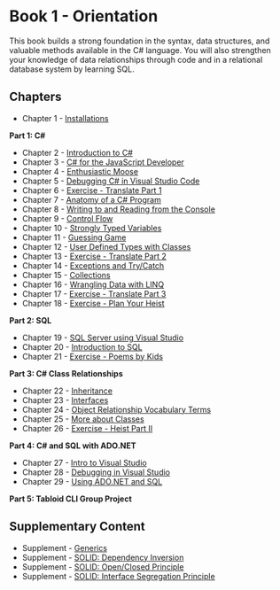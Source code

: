 # Book 1 - Orientation

This book builds a strong foundation in the syntax, data structures, and valuable methods available in the C# language. You will also strengthen your knowledge of data relationships through code and in a relational database system by learning SQL.

## Chapters

* Chapter 1 - [Installations](./chapters/INSTALLATIONS.md)

**Part 1: C#**

* Chapter 2 - [Introduction to C#](./chapters/CSHARP_INTRO.md)
* Chapter 3 - [C# for the JavaScript Developer](./chapters/CSHARP_JAVASCRIPT_COMPARISON.md)
* Chapter 4 - [Enthusiastic Moose](./chapters/ENTHUSIASTIC_MOOSE.md)
* Chapter 5 - [Debugging C# in Visual Studio Code](./chapters/DEBUGGING_VSCODE.md)
* Chapter 6 - [Exercise - Translate Part 1](./chapters/TRANSLATE_CSHARP_JAVASCRIPT.md)
* Chapter 7 - [Anatomy of a C# Program](./chapters/ANATOMY_OF_CSHARP_APP.md)
* Chapter 8 - [Writing to and Reading from the Console](./chapters/CONSOLE.md)
* Chapter 9 - [Control Flow](./chapters/CONTROL_FLOW.md)
* Chapter 10 - [Strongly Typed Variables](./chapters/STRONGLY_TYPED_VARIABLES.md)
* Chapter 11 - [Guessing Game](./chapters/GUESSING_GAME_EXERCISE.md)
* Chapter 12 - [User Defined Types with Classes](./chapters/CLASS_BASICS.md)
* Chapter 13 - [Exercise - Translate Part 2](./chapters/TRANSLATE_CSHARP_JAVASCRIPT.md)
* Chapter 14 - [Exceptions and Try/Catch](./chapters/TRY_CATCH_INTRO.md)
* Chapter 15 - [Collections](./chapters/COLLECTIONS.md)
* Chapter 16 - [Wrangling Data with LINQ](./chapters/LINQ_INTRO.md)
* Chapter 17 - [Exercise - Translate Part 3](./chapters/TRANSLATE_CSHARP_JAVASCRIPT.md)
* Chapter 18 - [Exercise - Plan Your Heist](./chapters/PLAN_YOUR_HEIST.md)

**Part 2: SQL**

* Chapter 19 - [SQL Server using Visual Studio](./chapters/SQL_SERVER_AND_VISUAL_STUDIO.md)
* Chapter 20 - [Introduction to SQL](./chapters/SQL_INTRO.md)
* Chapter 21 - [Exercise - Poems by Kids](./chapters/SQL_EXERCISE_POKI.md)

**Part 3: C# Class Relationships**

* Chapter 22 - [Inheritance](./chapters/INHERITANCE_INTRO.md)
* Chapter 23 - [Interfaces](./chapters/INTERFACES_INTRO.md)
* Chapter 24 - [Object Relationship Vocabulary Terms](./chapters/RELATIONSHIPS.md)
* Chapter 25 - [More about Classes](./chapters/CLASS_ADVANCED.md)
* Chapter 26 - [Exercise - Heist Part II](./chapters/CLASSIC_HEIST.md)

**Part 4: C# and SQL with ADO<span>.NET</span>**

* Chapter 27 - [Intro to Visual Studio](./chapters/VISUAL_STUDIO.md)
* Chapter 28 - [Debugging in Visual Studio](./chapters/DEBUGGING_VS.md)
* Chapter 29 - [Using ADO.NET and SQL](./chapters/ADONET_INTRO.md)

**Part 5: Tabloid CLI Group Project**

## Supplementary Content

* Supplement - [Generics](./chapters/GENERICS_INTRO.md)
* Supplement - [SOLID: Dependency Inversion](./chapters/DEPENDENCY_INVERSION.md)
* Supplement - [SOLID: Open/Closed Principle](./chapters/OPEN_CLOSED_PRINCIPLE.md)
* Supplement - [SOLID: Interface Segregation Principle](./chapters/INTERFACE_SEGREGATION_PRINCIPLE.md)
